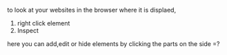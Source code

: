 to look at your websites in the browser where it is displaed,

1. right click element
2. Inspect

here you can add,edit or hide elements by clicking the parts on the side =?